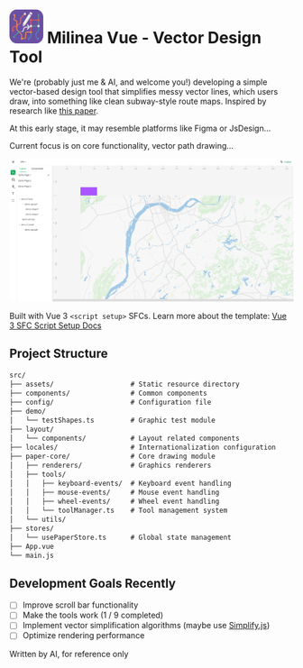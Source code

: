 # <img src="https://github.com/inspiringJackson/mycdn/blob/main/milinea-vue/logo5-1.svg" alt="logo" style="width: 60px; height: 60px;"> Milinea Vue - Vector Design Tool

We're (probably just me & AI, and welcome you!) developing a simple vector-based design tool that simplifies messy vector lines, which users draw, into something like clean subway-style route maps. Inspired by research like [this paper](http://www.jstott.me.uk/thesis/thesis-final.pdf).

At this early stage, it may resemble platforms like Figma or JsDesign... 

Current focus is on core functionality, vector path drawing...

![Preview](https://github.com/inspiringJackson/mycdn/blob/main/milinea-vue/preview4-28.png)

Built with Vue 3 `<script setup>` SFCs. Learn more about the template: [Vue 3 SFC Script Setup Docs](https://v3.vuejs.org/api/sfc-script-setup.html#sfc-script-setup)

## Project Structure
```
src/
├── assets/                   # Static resource directory
├── components/               # Common components
├── config/                   # Configuration file
├── demo/
│   └── testShapes.ts         # Graphic test module
├── layout/
│   └── components/           # Layout related components
├── locales/                  # Internationalization configuration
├── paper-core/               # Core drawing module
│   ├── renderers/            # Graphics renderers
│   ├── tools/
│   │   ├── keyboard-events/  # Keyboard event handling
│   │   ├── mouse-events/     # Mouse event handling
│   │   ├── wheel-events/     # Wheel event handling
│   │   └── toolManager.ts    # Tool management system
│   └── utils/
├── stores/
│   └── usePaperStore.ts      # Global state management
├── App.vue
└── main.js
```

## Development Goals Recently

- [ ] Improve scroll bar functionality
- [ ] Make the tools work (1 / 9 completed)
- [ ] Implement vector simplification algorithms (maybe use [Simplify.js](https://mourner.github.io/simplify-js/))
- [ ] Optimize rendering performance

Written by AI, for reference only
